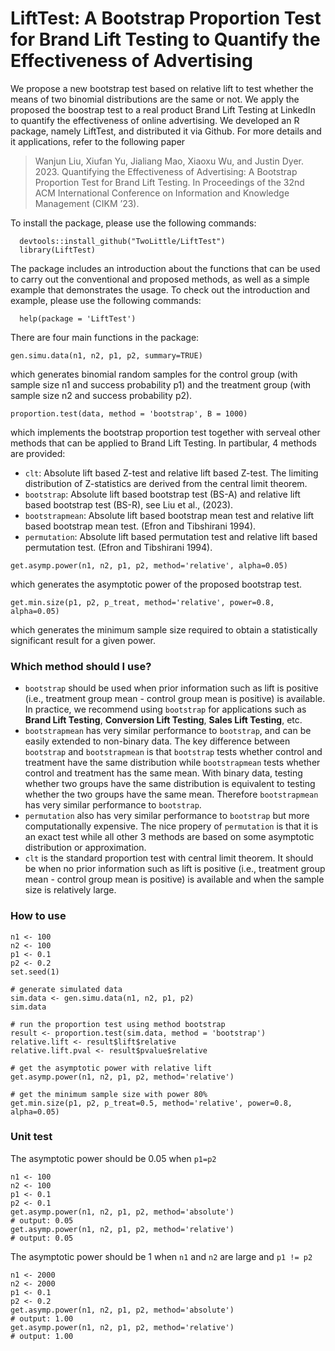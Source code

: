 # LiftTest: A Bootstrap Proportion Test for Brand Lift Testing to Quantify the Effectiveness of Advertising

We propose a new bootstrap test based on relative lift to test whether the means of two binomial distributions are the same or not. 
We apply the proposed the boostrap test to a real product Brand Lift Testing at LinkedIn to quantify the effectiveness of online advertising.
We developed an R package, namely LiftTest, and distributed it via Github. For more details and it applications, refer to the following paper

> Wanjun Liu, Xiufan Yu, Jialiang Mao, Xiaoxu Wu, and Justin Dyer. 2023. Quantifying the Effectiveness of Advertising: A Bootstrap Proportion Test
for Brand Lift Testing. In Proceedings of the 32nd ACM International Conference on Information and Knowledge Management (CIKM ’23).

To install the package, please use the following commands:
```
  devtools::install_github("TwoLittle/LiftTest")
  library(LiftTest)
```  
The package includes an introduction about the functions that can be used to carry out the conventional and proposed methods, as well as a simple example that demonstrates the usage. To check out the introduction and example, please use the following commands:
```
  help(package = 'LiftTest')
```
There are four main functions in the package:
```
gen.simu.data(n1, n2, p1, p2, summary=TRUE)
```
which generates binomial random samples for the control group (with sample size n1 and success probability p1) and the treatment group
(with sample size n2 and success probability p2).

```
proportion.test(data, method = 'bootstrap', B = 1000)
```
which implements the bootstrap proportion test together with serveal other methods that can be applied to Brand Lift Testing. In partibular, 4 methods are provided:
* `clt`: Absolute lift based Z-test and relative lift based Z-test. The limiting distribution of Z-statistics are derived from the central limit theorem.
* `bootstrap`: Absolute lift based bootstrap test (BS-A) and relative lift based bootstrap test (BS-R), see Liu et al., (2023).
* `bootstrapmean`: Absolute lift based bootstrap mean test and relative lift based bootstrap mean test. (Efron and Tibshirani 1994).
* `permutation`: Absolute lift based permutation test and relative lift based permutation test. (Efron and Tibshirani 1994).

```
get.asymp.power(n1, n2, p1, p2, method='relative', alpha=0.05)
```
which generates the asymptotic power of the proposed bootstrap test.

```
get.min.size(p1, p2, p_treat, method='relative', power=0.8, alpha=0.05)
```
which generates the minimum sample size required to obtain a statistically significant result for a given power.

### Which method should I use?
* `bootstrap` should be used when prior information such as lift is positive (i.e., treatment group mean - control group mean is positive) is available. In practice, we recommend using `bootstrap` for applications such as **Brand Lift Testing**, **Conversion Lift Testing**, **Sales Lift Testing**, etc.
* `bootstrapmean` has very similar performance to `bootstrap`, and can be easily extended to non-binary data. The key difference between `bootstrap` and `bootstrapmean` is that `bootstrap` tests whether control and treatment have the same distribution while `bootstrapmean` tests whether control and treatment has the same mean. With binary data, testing whether two groups have the same distribution is equivalent to testing whether the two groups have the same mean. Therefore `bootstrapmean` has very similar performance to `bootstrap`.
* `permutation` also has very similar performance to `bootstrap` but more computationally expensive. The nice propery of `permutation` is that it is an exact test while all other 3 methods are based on some asymptotic distribution or approximation.
* `clt` is the standard proportion test with central limit theorem. It should be when no prior information such as lift is positive (i.e., treatment group mean - control group mean is positive) is available and when the sample size is relatively large.

### How to use
```
n1 <- 100
n2 <- 100
p1 <- 0.1
p2 <- 0.2
set.seed(1)

# generate simulated data
sim.data <- gen.simu.data(n1, n2, p1, p2)
sim.data

# run the proportion test using method bootstrap
result <- proportion.test(sim.data, method = 'bootstrap')
relative.lift <- result$lift$relative
relative.lift.pval <- result$pvalue$relative

# get the asymptotic power with relative lift
get.asymp.power(n1, n2, p1, p2, method='relative')

# get the minimum sample size with power 80%
get.min.size(p1, p2, p_treat=0.5, method='relative', power=0.8, alpha=0.05)
```

### Unit test
The asymptotic power should be 0.05 when `p1=p2`
```
n1 <- 100
n2 <- 100
p1 <- 0.1
p2 <- 0.1
get.asymp.power(n1, n2, p1, p2, method='absolute')
# output: 0.05
get.asymp.power(n1, n2, p1, p2, method='relative')
# output: 0.05
```

The asymptotic power should be 1 when `n1` and `n2` are large and `p1 != p2`
```
n1 <- 2000
n2 <- 2000
p1 <- 0.1
p2 <- 0.2
get.asymp.power(n1, n2, p1, p2, method='absolute')
# output: 1.00
get.asymp.power(n1, n2, p1, p2, method='relative')
# output: 1.00
```

